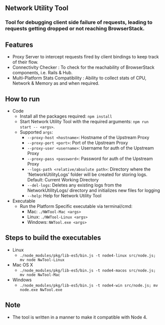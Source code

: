 ## Network Utility Tool
### Tool for debugging client side failure of requests, leading to requests getting dropped or not reaching BrowserStack.

## Features
- Proxy Server to intercept requests fired by client bindings to keep track of their flow.
- Connectivity Checker : To check for the reachability of BrowserStack components, i.e. Rails & Hub.
- Multi-Platform Stats Compatibility : Ability to collect stats of CPU, Network & Memory as and when required.

## How to run
- Code
  - Install all the packages required: `npm install`
  - Start Network Utility Tool with the required arguments: `npm run start -- <args>`. 
  - Supported `args`:
    - `--proxy-host <hostname>`: Hostname of the Upstream Proxy
    - `--proxy-port <port>`: Port of the Upstream Proxy
    - `--proxy-user <username>`: Username for auth of the Upstream Proxy
    - `--proxy-pass <password>`: Password for auth of the Upstream Proxy
    - `--logs-path <relative/absolute path>`: Directory where the 'NetworkUtilityLogs' folder will be created for storing logs. Default: Current Working Directory
    - `--del-logs`: Deletes any existing logs from the NetworkUtilityLogs/ directory and initializes new files for logging
    - `--help`: Help for Network Utility Tool
- Executable
  - Run the Platform Specific executable via terminal/cmd:
    - Mac: `./NWTool-Mac <args>`
    - Linux: `./NWTool-Linux <args>`
    - Windows: `NWTool.exe <args>`
  
## Steps to build the executables
- Linux
  - `./node_modules/pkg/lib-es5/bin.js -t node4-linux src/node.js; mv node NwTool-Linux`
- Mac OS X
  - `./node_modules/pkg/lib-es5/bin.js -t node4-macos src/node.js; mv node NwTool-Mac`
- Windows
  - `./node_modules/pkg/lib-es5/bin.js -t node4-win src/node.js; mv node.exe NwTool.exe`


## Note
- The tool is written in a manner to make it compatible with Node 4.
